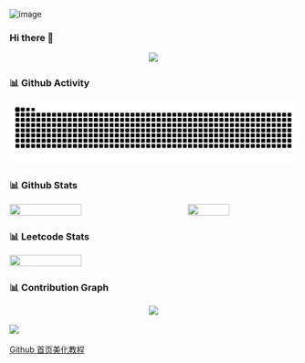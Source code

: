 ![image](https://github.com/leizhenyu-lzy/leizhenyu-lzy/assets/54441823/8e35f203-bf33-4a52-9f70-55ba955f1e87)

### Hi there 👋
<div align="center">  <img src="https://github.githubassets.com/images/mona-loading-dark.gif" /> </div>
<!-- ![](https://github.githubassets.com/images/mona-loading-dark.gif) -->

<!--
**leizhenyu-lzy/leizhenyu-lzy** is a ✨ _special_ ✨ repository because its `README.md` (this file) appears on your GitHub profile.

Here are some ideas to get you started:

- 🔭 I’m currently working on ...
- 🌱 I’m currently learning ...
- 👯 I’m looking to collaborate on ...
- 🤔 I’m looking for help with ...
- 💬 Ask me about ...
- 📫 How to reach me: ...
- 😄 Pronouns: ...
- ⚡ Fun fact: ...
-->

### 📊 Github Activity
<picture>
  <source media="(prefers-color-scheme: dark)" srcset="https://raw.githubusercontent.com/leizhenyu-lzy/leizhenyu-lzy/output/github-contribution-grid-snake-dark.svg">
  <source media="(prefers-color-scheme: light)" srcset="https://raw.githubusercontent.com/leizhenyu-lzy/leizhenyu-lzy/output/github-contribution-grid-snake.svg">
  <img alt="github contribution grid snake animation" src="https://raw.githubusercontent.com/leizhenyu-lzy/leizhenyu-lzy/output/github-contribution-grid-snake.svg">
</picture>

### 📊 Github Stats
<div style="display:flex; justify-content: space-between; align-items: center;">
  <img src="https://github-readme-stats.vercel.app/api?username=leizhenyu-lzy&layout=compact&theme=react&hide_border=true&bg_color=1F222E&title_color=F85D7F&icon_color=F8D866&show_icons=true" width="50%" height="50%" />
  <img src="https://github-readme-stats.vercel.app/api/top-langs/?username=leizhenyu-lzy&layout=compact&theme=react&hide_border=true&bg_color=1F222E&title_color=F85D7F&icon_color=F8D866&hide=css" width="38%" height="38%" />
</div>

### 📊 Leetcode Stats
<div style="display:flex; justify-content: space-between; align-items: center;">
  <img src="https://leetcard.jacoblin.cool/18117265656y?theme=nord&ext=heatmap" width="50%" height="50%" />
</div>



### 📊 Contribution Graph
<div align="center"> <img src="https://github-readme-activity-graph.vercel.app/graph?username=leizhenyu-lzy&theme=github" /> </div>
<!-- [![leizhenyu-lzy's github activity graph](https://github-readme-activity-graph.vercel.app/graph?username=leizhenyu-lzy)](https://github.com/leizhenyu-lzy/github-readme-activity-graph) -->




![](https://ts1.cn.mm.bing.net/th/id/R-C.a8ae57f31d3a00d157f07b31dc5c2f02?rik=7H2HTw7CVEjcmA&riu=http%3a%2f%2fp0.ifengimg.com%2fpmop%2f2017%2f0521%2f0B329068681D81E9D50E0F07085EEEA0D340AA4E_size243_w200_h200.gif&ehk=3SwNTP6hQOylyIdoHFOjB47OQ9OFuTY306e7UvtnaU4%3d&risl=&pid=ImgRaw&r=0)

[Github 首页美化教程](https://zhuanlan.zhihu.com/p/454597068)
